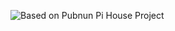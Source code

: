 

![Based on Pubnun Pi House Project](http://www.pubnub.com/blog/tutorial-building-raspberry-pi-smart-home-part-1/)